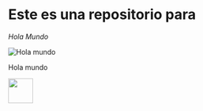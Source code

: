 # Este es una repositorio para 
*Hola Mundo*

![Hola mundo](https://www.google.com/url?sa=i&url=https%3A%2F%2Fwww.genbeta.com%2Fdesarrollo%2Fque-pruebas-debemos-hacerle-a-nuestro-software-y-para-que&psig=AOvVaw1OM9XPNLRnCSnHGUTK_1eY&ust=1702982822486000&source=images&cd=vfe&ved=0CBEQjRxqFwoTCOCH9cLnmIMDFQAAAAAdAAAAABAE])

Hola mundo

<img src="https://www.google.com/url?sa=i&url=https%3A%2F%2Fwww.genbeta.com%2Fdesarrollo%2Fque-pruebas-debemos-hacerle-a-nuestro-software-y-para-que&psig=AOvVaw1OM9XPNLRnCSnHGUTK_1eY&ust=1702982822486000&source=images&cd=vfe&ved=0CBEQjRxqFwoTCOCH9cLnmIMDFQAAAAAdAAAAABAE" width="50">
